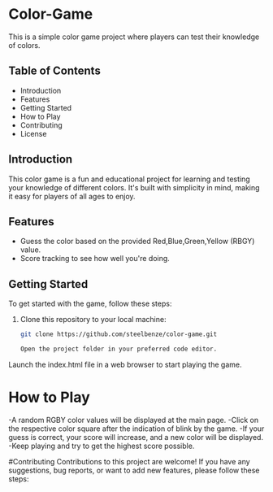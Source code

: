 # Color-Game

This is a simple color game project where players can test their knowledge of colors.

## Table of Contents
- Introduction
- Features
- Getting Started
- How to Play
- Contributing
- License

## Introduction

This color game is a fun and educational project for learning and testing your knowledge of different colors. It's built with simplicity in mind, making it easy for players of all ages to enjoy.

## Features

- Guess the color based on the provided Red,Blue,Green,Yellow (RBGY) value.
- Score tracking to see how well you're doing.

## Getting Started

To get started with the game, follow these steps:

1. Clone this repository to your local machine:
   ```bash
   git clone https://github.com/steelbenze/color-game.git

   Open the project folder in your preferred code editor.

Launch the index.html file in a web browser to start playing the game.

# How to Play
-A random RGBY color values will be displayed at the main page.
-Click on the respective color square after the indication of blink by the game.
-If your guess is correct, your score will increase, and a new color will be displayed.
-Keep playing and try to get the highest score possible.

#Contributing
Contributions to this project are welcome! If you have any suggestions, bug reports, or want to add new features, please follow these steps:


